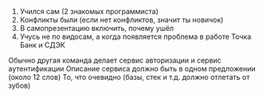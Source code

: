 1. Учился сам (2 знакомых программиста)
2. Конфликты были (если нет конфликтов, значит ты новичок)
3. В самопрезентацию включить, почему ушёл
4. Учусь не по видосам, а когда появляется проблема в работе
Точка Банк и СДЭК

Обычно другая команда делает сервис авторизации и сервис аутентификации
Описание сервиса должно быть в одном предложении (около 12 слов)
То, что очевидно (базы, стек и т.д. должно отлетать от зубов)
